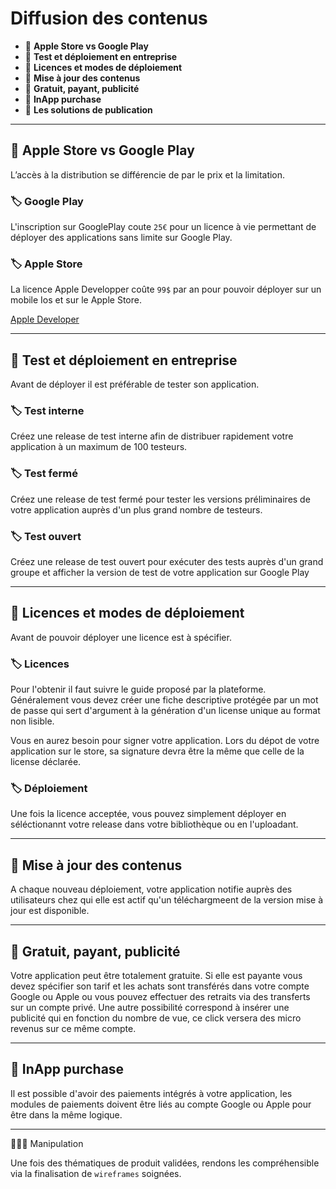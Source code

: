 # Diffusion des contenus

*  🔖 **Apple Store vs Google Play**
*  🔖 **Test et déploiement en entreprise**
*  🔖 **Licences et modes de déploiement**
*  🔖 **Mise à jour des contenus**
*  🔖 **Gratuit, payant, publicité**
*  🔖 **InApp purchase**
*  🔖 **Les solutions de publication**

___

## 📑 Apple Store vs Google Play

L’accès à la distribution se différencie de par le prix et la limitation.

### 🏷️ **Google Play**

L'inscription sur GooglePlay coute `25€` pour un licence à vie permettant de déployer des applications sans limite sur Google Play.

### 🏷️ **Apple Store**

La licence Apple Developper coûte `99$` par an pour pouvoir déployer sur un mobile Ios et sur le Apple Store.

[Apple Developer](https://developer.apple.com/fr/support/compare-memberships/)

___

## 📑 Test et déploiement en entreprise

Avant de déployer il est préférable de tester son application.

### 🏷️ **Test interne**

Créez une release de test interne afin de distribuer rapidement votre application à un maximum de 100 testeurs.

### 🏷️ **Test fermé**

Créez une release de test fermé pour tester les versions préliminaires de votre application auprès d'un plus grand nombre de testeurs.

### 🏷️ **Test ouvert**

Créez une release de test ouvert pour exécuter des tests auprès d'un grand groupe et afficher la version de test de votre application sur Google Play

___

## 📑 Licences et modes de déploiement

Avant de pouvoir déployer une licence est à spécifier.

### 🏷️ **Licences**

Pour l'obtenir il faut suivre le guide proposé par la plateforme. Généralement vous devez créer une fiche descriptive protégée par un mot de passe qui sert d'argument à la génération d'un license unique au format non lisible.

Vous en aurez besoin pour signer votre application. Lors du dépot de votre application sur le store, sa signature devra être la même que celle de la license déclarée.

### 🏷️ **Déploiement**

Une fois la licence acceptée, vous pouvez simplement déployer en séléctionannt votre release dans votre bibliothèque ou en l'uploadant.

___

## 📑 Mise à jour des contenus

A chaque nouveau déploiement, votre application notifie auprès des utilisateurs chez qui elle est actif qu'un téléchargmeent de la version mise à jour est disponible.
___

## 📑 Gratuit, payant, publicité

Votre application peut être totalement gratuite. Si elle est payante vous devez spécifier son tarif et les achats sont transférés dans votre compte Google ou Apple ou vous pouvez effectuer des retraits via des transferts sur un compte privé. Une autre possibilité correspond à insérer une publicité qui en fonction du nombre de vue, ce click versera des micro revenus sur ce même compte.

___

## 📑 InApp purchase

Il est possible d'avoir des paiements intégrés à votre application, les modules de paiements doivent être liés au compte Google ou Apple pour être dans la même logique.

___

👨🏻‍💻 Manipulation

Une fois des thématiques de produit validées, rendons les compréhensible via la finalisation de `wireframes` soignées.